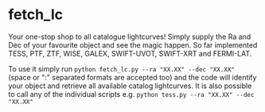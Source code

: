# fetch_lc
Your one-stop shop to all catalogue lightcurves! Simply supply the Ra and Dec of your favourite object and see the magic happen. So far implemented TESS, PTF, ZTF, WISE, GALEX, SWIFT-UVOT, SWIFT-XRT and FERMI-LAT.

To use it simply run
 `python fetch_lc.py --ra "XX.XX" --dec "XX.XX" `
(space or ":" separated formats are accepted too) and the code will identify your object and retrieve all available catalog lightcurves. It is also possible to call any of the individual scripts e.g.
`python tess.py --ra "XX.XX" --dec "XX.XX"`
